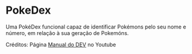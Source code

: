 # PokeDex
Uma PokéDex funcional capaz de identificar Pokémons pelo seu nome e número, em relação à sua geração de Pokemóns.

Créditos: Página [Manual do DEV](https://www.youtube.com/c/ManualdoDev) no Youtube
